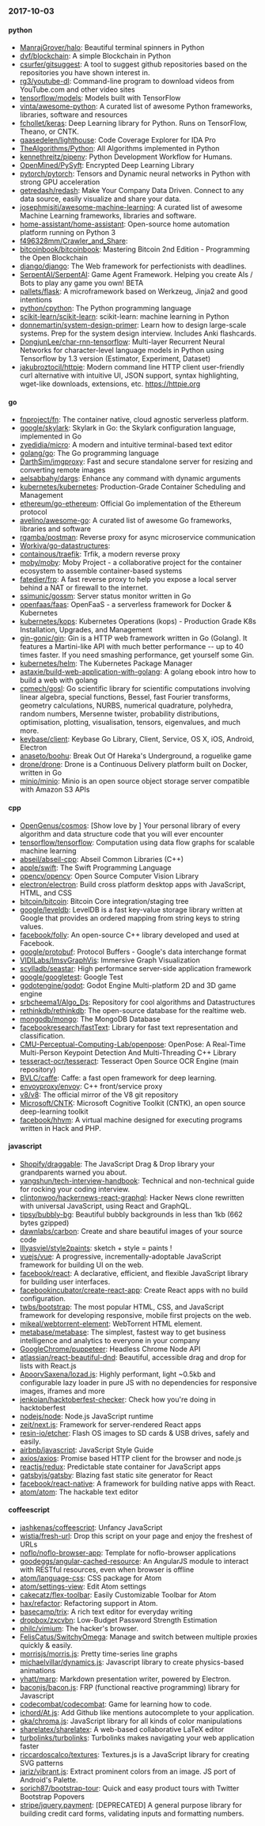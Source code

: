 ### 2017-10-03

#### python
* [ManrajGrover/halo](https://github.com/ManrajGrover/halo): Beautiful terminal spinners in Python
* [dvf/blockchain](https://github.com/dvf/blockchain): A simple Blockchain in Python
* [csurfer/gitsuggest](https://github.com/csurfer/gitsuggest): A tool to suggest github repositories based on the repositories you have shown interest in.
* [rg3/youtube-dl](https://github.com/rg3/youtube-dl): Command-line program to download videos from YouTube.com and other video sites
* [tensorflow/models](https://github.com/tensorflow/models): Models built with TensorFlow
* [vinta/awesome-python](https://github.com/vinta/awesome-python): A curated list of awesome Python frameworks, libraries, software and resources
* [fchollet/keras](https://github.com/fchollet/keras): Deep Learning library for Python. Runs on TensorFlow, Theano, or CNTK.
* [gaasedelen/lighthouse](https://github.com/gaasedelen/lighthouse): Code Coverage Explorer for IDA Pro
* [TheAlgorithms/Python](https://github.com/TheAlgorithms/Python): All Algorithms implemented in Python
* [kennethreitz/pipenv](https://github.com/kennethreitz/pipenv): Python Development Workflow for Humans.
* [OpenMined/PySyft](https://github.com/OpenMined/PySyft): Encrypted Deep Learning Library
* [pytorch/pytorch](https://github.com/pytorch/pytorch): Tensors and Dynamic neural networks in Python with strong GPU acceleration
* [getredash/redash](https://github.com/getredash/redash): Make Your Company Data Driven. Connect to any data source, easily visualize and share your data.
* [josephmisiti/awesome-machine-learning](https://github.com/josephmisiti/awesome-machine-learning): A curated list of awesome Machine Learning frameworks, libraries and software.
* [home-assistant/home-assistant](https://github.com/home-assistant/home-assistant):  Open-source home automation platform running on Python 3
* [f496328mm/Crawler_and_Share](https://github.com/f496328mm/Crawler_and_Share): 
* [bitcoinbook/bitcoinbook](https://github.com/bitcoinbook/bitcoinbook): Mastering Bitcoin 2nd Edition - Programming the Open Blockchain
* [django/django](https://github.com/django/django): The Web framework for perfectionists with deadlines.
* [SerpentAI/SerpentAI](https://github.com/SerpentAI/SerpentAI): Game Agent Framework. Helping you create AIs / Bots to play any game you own! BETA
* [pallets/flask](https://github.com/pallets/flask): A microframework based on Werkzeug, Jinja2 and good intentions
* [python/cpython](https://github.com/python/cpython): The Python programming language
* [scikit-learn/scikit-learn](https://github.com/scikit-learn/scikit-learn): scikit-learn: machine learning in Python
* [donnemartin/system-design-primer](https://github.com/donnemartin/system-design-primer): Learn how to design large-scale systems. Prep for the system design interview. Includes Anki flashcards.
* [DongjunLee/char-rnn-tensorflow](https://github.com/DongjunLee/char-rnn-tensorflow): Multi-layer Recurrent Neural Networks for character-level language models in Python using Tensorflow by 1.3 version (Estimator, Experiment, Dataset)
* [jakubroztocil/httpie](https://github.com/jakubroztocil/httpie): Modern command line HTTP client  user-friendly curl alternative with intuitive UI, JSON support, syntax highlighting, wget-like downloads, extensions, etc. https://httpie.org

#### go
* [fnproject/fn](https://github.com/fnproject/fn): The container native, cloud agnostic serverless platform.
* [google/skylark](https://github.com/google/skylark): Skylark in Go: the Skylark configuration language, implemented in Go
* [zyedidia/micro](https://github.com/zyedidia/micro): A modern and intuitive terminal-based text editor
* [golang/go](https://github.com/golang/go): The Go programming language
* [DarthSim/imgproxy](https://github.com/DarthSim/imgproxy): Fast and secure standalone server for resizing and converting remote images
* [aelsabbahy/dargs](https://github.com/aelsabbahy/dargs): Enhance any command with dynamic arguments
* [kubernetes/kubernetes](https://github.com/kubernetes/kubernetes): Production-Grade Container Scheduling and Management
* [ethereum/go-ethereum](https://github.com/ethereum/go-ethereum): Official Go implementation of the Ethereum protocol
* [avelino/awesome-go](https://github.com/avelino/awesome-go): A curated list of awesome Go frameworks, libraries and software
* [rgamba/postman](https://github.com/rgamba/postman): Reverse proxy for async microservice communication
* [Workiva/go-datastructures](https://github.com/Workiva/go-datastructures): 
* [containous/traefik](https://github.com/containous/traefik): Trfik, a modern reverse proxy
* [moby/moby](https://github.com/moby/moby): Moby Project - a collaborative project for the container ecosystem to assemble container-based systems
* [fatedier/frp](https://github.com/fatedier/frp): A fast reverse proxy to help you expose a local server behind a NAT or firewall to the internet.
* [ssimunic/gossm](https://github.com/ssimunic/gossm): Server status monitor written in Go
* [openfaas/faas](https://github.com/openfaas/faas): OpenFaaS - a serverless framework for Docker & Kubernetes
* [kubernetes/kops](https://github.com/kubernetes/kops): Kubernetes Operations (kops) - Production Grade K8s Installation, Upgrades, and Management
* [gin-gonic/gin](https://github.com/gin-gonic/gin): Gin is a HTTP web framework written in Go (Golang). It features a Martini-like API with much better performance -- up to 40 times faster. If you need smashing performance, get yourself some Gin.
* [kubernetes/helm](https://github.com/kubernetes/helm): The Kubernetes Package Manager
* [astaxie/build-web-application-with-golang](https://github.com/astaxie/build-web-application-with-golang): A golang ebook intro how to build a web with golang
* [cpmech/gosl](https://github.com/cpmech/gosl): Go scientific library for scientific computations involving linear algebra, special functions, Bessel, fast Fourier transforms, geometry calculations, NURBS, numerical quadrature, polyhedra, random numbers, Mersenne twister, probability distributions, optimisation, plotting, visualisation, tensors, eigenvalues, and much more.
* [keybase/client](https://github.com/keybase/client): Keybase Go Library, Client, Service, OS X, iOS, Android, Electron
* [anaseto/boohu](https://github.com/anaseto/boohu): Break Out Of Hareka's Underground, a roguelike game
* [drone/drone](https://github.com/drone/drone): Drone is a Continuous Delivery platform built on Docker, written in Go
* [minio/minio](https://github.com/minio/minio): Minio is an open source object storage server compatible with Amazon S3 APIs

#### cpp
* [OpenGenus/cosmos](https://github.com/OpenGenus/cosmos): [Show  love by ] Your personal library of every algorithm and data structure code that you will ever encounter
* [tensorflow/tensorflow](https://github.com/tensorflow/tensorflow): Computation using data flow graphs for scalable machine learning
* [abseil/abseil-cpp](https://github.com/abseil/abseil-cpp): Abseil Common Libraries (C++)
* [apple/swift](https://github.com/apple/swift): The Swift Programming Language
* [opencv/opencv](https://github.com/opencv/opencv): Open Source Computer Vision Library
* [electron/electron](https://github.com/electron/electron): Build cross platform desktop apps with JavaScript, HTML, and CSS
* [bitcoin/bitcoin](https://github.com/bitcoin/bitcoin): Bitcoin Core integration/staging tree
* [google/leveldb](https://github.com/google/leveldb): LevelDB is a fast key-value storage library written at Google that provides an ordered mapping from string keys to string values.
* [facebook/folly](https://github.com/facebook/folly): An open-source C++ library developed and used at Facebook.
* [google/protobuf](https://github.com/google/protobuf): Protocol Buffers - Google's data interchange format
* [VIDILabs/ImsvGraphVis](https://github.com/VIDILabs/ImsvGraphVis): Immersive Graph Visualization
* [scylladb/seastar](https://github.com/scylladb/seastar): High performance server-side application framework
* [google/googletest](https://github.com/google/googletest): Google Test
* [godotengine/godot](https://github.com/godotengine/godot): Godot Engine  Multi-platform 2D and 3D game engine
* [srbcheema1/Algo_Ds](https://github.com/srbcheema1/Algo_Ds): Repository for cool algorithms and Datastructures
* [rethinkdb/rethinkdb](https://github.com/rethinkdb/rethinkdb): The open-source database for the realtime web.
* [mongodb/mongo](https://github.com/mongodb/mongo): The MongoDB Database
* [facebookresearch/fastText](https://github.com/facebookresearch/fastText): Library for fast text representation and classification.
* [CMU-Perceptual-Computing-Lab/openpose](https://github.com/CMU-Perceptual-Computing-Lab/openpose): OpenPose: A Real-Time Multi-Person Keypoint Detection And Multi-Threading C++ Library
* [tesseract-ocr/tesseract](https://github.com/tesseract-ocr/tesseract): Tesseract Open Source OCR Engine (main repository)
* [BVLC/caffe](https://github.com/BVLC/caffe): Caffe: a fast open framework for deep learning.
* [envoyproxy/envoy](https://github.com/envoyproxy/envoy): C++ front/service proxy
* [v8/v8](https://github.com/v8/v8): The official mirror of the V8 git repository
* [Microsoft/CNTK](https://github.com/Microsoft/CNTK): Microsoft Cognitive Toolkit (CNTK), an open source deep-learning toolkit
* [facebook/hhvm](https://github.com/facebook/hhvm): A virtual machine designed for executing programs written in Hack and PHP.

#### javascript
* [Shopify/draggable](https://github.com/Shopify/draggable): The JavaScript Drag & Drop library your grandparents warned you about.
* [yangshun/tech-interview-handbook](https://github.com/yangshun/tech-interview-handbook):  Technical and non-technical guide for rocking your coding interview.
* [clintonwoo/hackernews-react-graphql](https://github.com/clintonwoo/hackernews-react-graphql): Hacker News clone rewritten with universal JavaScript, using React and GraphQL.
* [tipsy/bubbly-bg](https://github.com/tipsy/bubbly-bg): Beautiful bubbly backgrounds in less than 1kb (662 bytes gzipped)
* [dawnlabs/carbon](https://github.com/dawnlabs/carbon):  Create and share beautiful images of your source code
* [lllyasviel/style2paints](https://github.com/lllyasviel/style2paints): sketch + style = paints !
* [vuejs/vue](https://github.com/vuejs/vue): A progressive, incrementally-adoptable JavaScript framework for building UI on the web.
* [facebook/react](https://github.com/facebook/react): A declarative, efficient, and flexible JavaScript library for building user interfaces.
* [facebookincubator/create-react-app](https://github.com/facebookincubator/create-react-app): Create React apps with no build configuration.
* [twbs/bootstrap](https://github.com/twbs/bootstrap): The most popular HTML, CSS, and JavaScript framework for developing responsive, mobile first projects on the web.
* [mikeal/webtorrent-element](https://github.com/mikeal/webtorrent-element): WebTorrent HTML element.
* [metabase/metabase](https://github.com/metabase/metabase): The simplest, fastest way to get business intelligence and analytics to everyone in your company 
* [GoogleChrome/puppeteer](https://github.com/GoogleChrome/puppeteer): Headless Chrome Node API
* [atlassian/react-beautiful-dnd](https://github.com/atlassian/react-beautiful-dnd): Beautiful, accessible drag and drop for lists with React.js
* [ApoorvSaxena/lozad.js](https://github.com/ApoorvSaxena/lozad.js):  Highly performant, light ~0.5kb and configurable lazy loader in pure JS with no dependencies for responsive images, iframes and more
* [jenkoian/hacktoberfest-checker](https://github.com/jenkoian/hacktoberfest-checker):  Check how you're doing in hacktoberfest
* [nodejs/node](https://github.com/nodejs/node): Node.js JavaScript runtime 
* [zeit/next.js](https://github.com/zeit/next.js): Framework for server-rendered React apps
* [resin-io/etcher](https://github.com/resin-io/etcher): Flash OS images to SD cards & USB drives, safely and easily.
* [airbnb/javascript](https://github.com/airbnb/javascript): JavaScript Style Guide
* [axios/axios](https://github.com/axios/axios): Promise based HTTP client for the browser and node.js
* [reactjs/redux](https://github.com/reactjs/redux): Predictable state container for JavaScript apps
* [gatsbyjs/gatsby](https://github.com/gatsbyjs/gatsby):  Blazing fast static site generator for React
* [facebook/react-native](https://github.com/facebook/react-native): A framework for building native apps with React.
* [atom/atom](https://github.com/atom/atom): The hackable text editor

#### coffeescript
* [jashkenas/coffeescript](https://github.com/jashkenas/coffeescript): Unfancy JavaScript
* [wistia/fresh-url](https://github.com/wistia/fresh-url): Drop this script on your page and enjoy the freshest of URLs
* [noflo/noflo-browser-app](https://github.com/noflo/noflo-browser-app): Template for noflo-browser applications
* [goodeggs/angular-cached-resource](https://github.com/goodeggs/angular-cached-resource): An AngularJS module to interact with RESTful resources, even when browser is offline
* [atom/language-css](https://github.com/atom/language-css): CSS package for Atom
* [atom/settings-view](https://github.com/atom/settings-view): Edit Atom settings
* [cakecatz/flex-toolbar](https://github.com/cakecatz/flex-toolbar): Easily Customizable Toolbar for Atom
* [hax/refactor](https://github.com/hax/refactor): Refactoring support in Atom.
* [basecamp/trix](https://github.com/basecamp/trix): A rich text editor for everyday writing
* [dropbox/zxcvbn](https://github.com/dropbox/zxcvbn): Low-Budget Password Strength Estimation
* [philc/vimium](https://github.com/philc/vimium): The hacker's browser.
* [FelisCatus/SwitchyOmega](https://github.com/FelisCatus/SwitchyOmega): Manage and switch between multiple proxies quickly & easily.
* [morrisjs/morris.js](https://github.com/morrisjs/morris.js): Pretty time-series line graphs
* [michaelvillar/dynamics.js](https://github.com/michaelvillar/dynamics.js): Javascript library to create physics-based animations
* [yhatt/marp](https://github.com/yhatt/marp): Markdown presentation writer, powered by Electron.
* [baconjs/bacon.js](https://github.com/baconjs/bacon.js): FRP (functional reactive programming) library for Javascript
* [codecombat/codecombat](https://github.com/codecombat/codecombat): Game for learning how to code.
* [ichord/At.js](https://github.com/ichord/At.js): Add Github like mentions autocomplete to your application.
* [gka/chroma.js](https://github.com/gka/chroma.js): JavaScript library for all kinds of color manipulations
* [sharelatex/sharelatex](https://github.com/sharelatex/sharelatex): A web-based collaborative LaTeX editor
* [turbolinks/turbolinks](https://github.com/turbolinks/turbolinks): Turbolinks makes navigating your web application faster
* [riccardoscalco/textures](https://github.com/riccardoscalco/textures): Textures.js is a JavaScript library for creating SVG patterns
* [jariz/vibrant.js](https://github.com/jariz/vibrant.js): Extract prominent colors from an image. JS port of Android's Palette.
* [sorich87/bootstrap-tour](https://github.com/sorich87/bootstrap-tour): Quick and easy product tours with Twitter Bootstrap Popovers
* [stripe/jquery.payment](https://github.com/stripe/jquery.payment): [DEPRECATED] A general purpose library for building credit card forms, validating inputs and formatting numbers.

